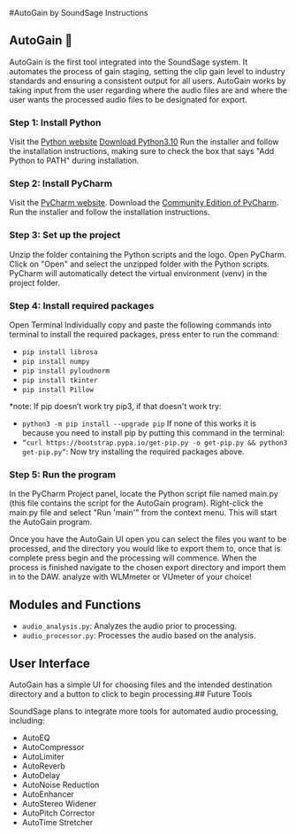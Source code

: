 #﻿AutoGain by SoundSage Instructions

## AutoGain  🦉

AutoGain is the first tool integrated into the SoundSage system.
It automates the process of gain staging, setting the clip gain level to industry standards and ensuring a consistent
output for all users.
AutoGain works by taking input from the user regarding where the audio files are and where the user wants the
processed audio files to be designated for export.


### Step 1: Install Python


Visit the [Python website](https://www.python.org)
[Download Python3.10](https://www.python.org/downloads/)
Run the installer and follow the installation instructions, making sure to check the box that says "Add Python to PATH" during installation.

### Step 2: Install PyCharm


Visit the [PyCharm website](https://www.jetbrains.com/pycharm/).
Download the [Community Edition of PyCharm](https://www.jetbrains.com/pycharm/download/).
Run the installer and follow the installation instructions.

### Step 3: Set up the project


Unzip the folder containing the Python scripts and the logo.
Open PyCharm.
Click on "Open" and select the unzipped folder with the Python scripts.
PyCharm will automatically detect the virtual environment (venv) in the project folder.

### Step 4: Install required packages


Open Terminal 
Individually copy and paste the following commands into terminal to install the required packages, press enter to run the command:

- `pip install librosa`
- `pip install numpy`
- `pip install pyloudnorm`
- `pip install tkinter`
- `pip install Pillow`

*note: If pip doesn’t work try pip3, if that doesn't work try: 
- `python3 -m pip install --upgrade pip` 
If none of this works it is because you need to install pip by putting this command in the terminal: 
- `“curl https://bootstrap.pypa.io/get-pip.py -o get-pip.py && python3 get-pip.py”`: Now try installing the required packages above.

### Step 5: Run the program


In the PyCharm Project panel, locate the Python script file named main.py (this file contains the script for the AutoGain program).
Right-click the main.py file and select "Run 'main'" from the context menu. This will start the AutoGain program.


Once you have the AutoGain UI open you can select the files you want to be processed, and the directory you would like to export them to, once that is complete press begin and the processing will commence. When the process is finished navigate to the chosen export directory and import them in to the DAW. analyze with WLMmeter or VUmeter of your choice!

## Modules and Functions

- `audio_analysis.py`: Analyzes the audio prior to processing.
- `audio_processor.py`: Processes the audio based on the analysis.


## User Interface

AutoGain has a simple UI for choosing files and the intended destination directory and a button to click to begin processing.## Future Tools

SoundSage plans to integrate more tools for automated audio processing, including:

- AutoEQ
- AutoCompressor
- AutoLimiter
- AutoReverb
- AutoDelay
- AutoNoise Reduction
- AutoEnhancer
- AutoStereo Widener
- AutoPitch Corrector
- AutoTime Stretcher

